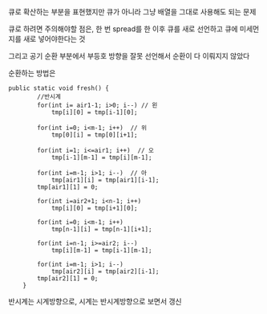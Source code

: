 큐로 확산하는 부분을 표현했지만 큐가 아니라
그냥 배열을 그대로 사용해도 되는 문제

큐로 하려면 주의해야할 점은,
한 번 spread를 한 이후 큐를 새로 선언하고
큐에 미세먼지를 새로 넣어야한다는 것

그리고 공기 순환 부분에서 부등호 방향을 잘못 선언해서
순환이 다 이뤄지지 않았다

순환하는 방법은
```
public static void fresh() {
		//반시계
		for(int i= air1-1; i>0; i--) // 왼
			tmp[i][0] = tmp[i-1][0];
		
		for(int i=0; i<m-1; i++)  // 위
			tmp[0][i] = tmp[0][i+1];
		
		for(int i=1; i<=air1; i++)  // 오
			tmp[i-1][m-1] = tmp[i][m-1];
		
		for(int i=m-1; i>1; i--)  // 아
			tmp[air1][i] = tmp[air1][i-1];
		tmp[air1][1] = 0;
		
		for(int i=air2+1; i<n-1; i++)
			tmp[i][0] = tmp[i+1][0];
		
		for(int i=0; i<m-1; i++)
			tmp[n-1][i] = tmp[n-1][i+1];
		
		for(int i=n-1; i>=air2; i--)
			tmp[i][m-1] = tmp[i-1][m-1];
		
		for(int i=m-1; i>1; i--)
			tmp[air2][i] = tmp[air2][i-1];
		tmp[air2][1] = 0;
	}
  ```
  
  반시계는 시계방향으로, 시계는 반시계방향으로 보면서 갱신
